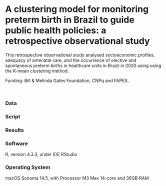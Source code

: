 # A clustering model for monitoring preterm birth in Brazil to guide public health policies: a retrospective observational study

This retrospective observational study analysed socioeconomic profiles, adequacy of antenatal care, and the occurrence of elective and spontaneous preterm births in healthcare units in Brazil in 2020 using using the K-mean clustering method.


Funding: Bill & Melinda Gates Foundation, CNPq and FAPES.

<br>

### Data



### Script



### Results



### Software

R, version 4.3.3, under IDE RStudio

### Operating System

macOS Sonoma 14.5, with Processor M3 Max 14-core and 36GB RAM
